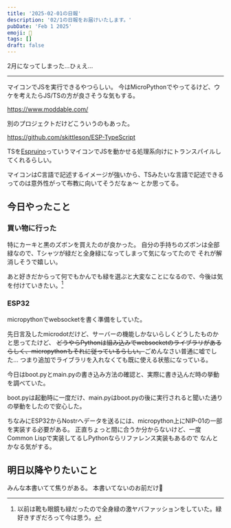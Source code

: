 ```yaml
---
title: '2025-02-01の日報'
description: '02/1の日報をお届けいたします。'
pubDate: 'Feb 1 2025'
emoji: 🦊
tags: []
draft: false
---
```


2月になってしまった...ひぇえ...

---

マイコンでJSを実行できるやつらしい。
今はMicroPythonでやってるけど、ウケを考えたらJS/TSの方が良さそうな気もする。

https://www.moddable.com/

別のプロジェクトだけどこういうのもあった。

https://github.com/skittleson/ESP-TypeScript

TSを[Espruino](https://github.com/espruino/Espruino)っていうマイコンでJSを動かせる処理系向けにトランスパイルしてくれるらしい。

マイコンはC言語で記述するイメージが強いから、TSみたいな言語で記述できるってのは意外性がって布教に向いてそうだなぁ〜
とか思ってる。

## 今日やったこと

### 買い物に行った

特にカーキと黒のズボンを買えたのが良かった。
自分の手持ちのズボンは全部緑なので、Tシャツが緑だと全身緑になってしまって気になってたので
それが解消しそうで嬉しい。

あと好きだからって何でもかんでも緑を選ぶと大変なことになるので、今後は気を付けていきたい。[^1]

### ESP32

micropythonでwebsocketを書く準備をしていた。

先日言及したmicrodotだけど、サーバーの機能しかないらしくどうしたものかと思ってたけど、
~~どうやらPythonは組み込みでwebsocketのライブラリがあるらしく、micropythonもそれに従っているらしい。~~ごめんなさい普通に嘘でした...
つまり追加でライブラリを入れなくても既に使える状態になっている。

今日はboot.pyとmain.pyの書き込み方法の確認と、実際に書き込んだ時の挙動を調べていた。

boot.pyは起動時に一度だけ、main.pyはboot.pyの後に実行されると聞いた通りの挙動をしたので安心した。

ちなみにESP32からNostrへデータを送るには、micropython上にNIP-01の一部を実装する必要がある。
正直ちょっと間に合うか分からないけど、一度Common
Lispで実装してるしPythonならリファレンス実装もあるので なんとかなる気がする。

## 明日以降やりたいこと

みんな本書いてて焦りがある。 本書いてないのお前だけ🫵

[^1]: 以前は靴も眼鏡も緑だったので全身緑の激ヤバファッションをしていた。緑好きすぎだろって今は思う。

